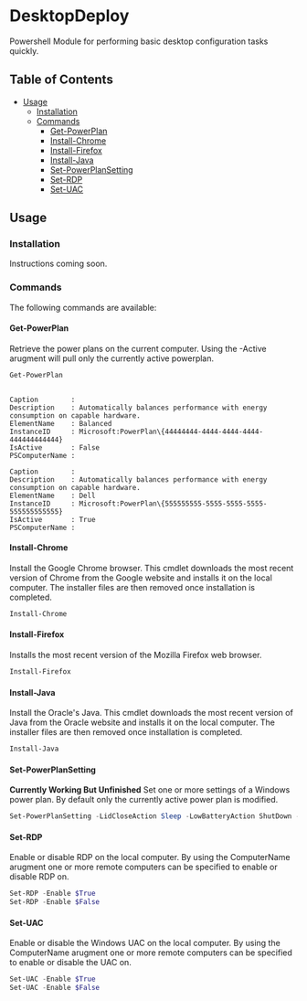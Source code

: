 # DesktopDeploy

Powershell Module for performing basic desktop configuration tasks quickly.

## Table of Contents
- [Usage](#usage)
  - [Installation](#installation)
  - [Commands](#commands)
    - [Get-PowerPlan](#Get-PowerPlan)
    - [Install-Chrome](#Install-Chrome)
    - [Install-Firefox](#Install-Firefox)
    - [Install-Java](#Install-Java)
    - [Set-PowerPlanSetting](#Set-PowerPlanSetting)
    - [Set-RDP](#Set-RDP)
    - [Set-UAC](#Set-UAC)

## Usage

### Installation

Instructions coming soon.

### Commands

The following commands are available:

#### Get-PowerPlan

Retrieve the power plans on the current computer. Using the -Active arugment will pull only the currently active powerplan.

```powershell
Get-PowerPlan
```
```text

Caption        : 
Description    : Automatically balances performance with energy consumption on capable hardware.
ElementName    : Balanced
InstanceID     : Microsoft:PowerPlan\{44444444-4444-4444-4444-444444444444}
IsActive       : False
PSComputerName :

Caption        : 
Description    : Automatically balances performance with energy consumption on capable hardware.
ElementName    : Dell
InstanceID     : Microsoft:PowerPlan\{555555555-5555-5555-5555-555555555555}
IsActive       : True
PSComputerName :

```

#### Install-Chrome

Install the Google Chrome browser.  This cmdlet downloads the most recent version of Chrome from the Google website and installs it on the local computer.  The installer files are then removed once installation is completed.

```powershell
Install-Chrome
```

#### Install-Firefox

Installs the most recent version of the Mozilla Firefox web browser.

```powershell
Install-Firefox
```

#### Install-Java

Install the Oracle's Java.  This cmdlet downloads the most recent version of Java from the Oracle website and installs it on the local computer.  The installer files are then removed once installation is completed.

```powershell
Install-Java
```

#### Set-PowerPlanSetting

**Currently Working But Unfinished**
Set one or more settings of a Windows power plan. By default only the currently active power plan is modified.

```powershell
Set-PowerPlanSetting -LidCloseAction Sleep -LowBatteryAction ShutDown -TurnOffDisplayAfter 60 -AllowHybridSleep $False
```

#### Set-RDP

Enable or disable RDP on the local computer.  By using the ComputerName arugment one or more remote computers can be specified to enable or disable RDP on.

```powershell
Set-RDP -Enable $True
Set-RDP -Enable $False
```

#### Set-UAC

Enable or disable the Windows UAC on the local computer.  By using the ComputerName arugment one or more remote computers can be specified to enable or disable the UAC on.

```powershell
Set-UAC -Enable $True
Set-UAC -Enable $False
```


